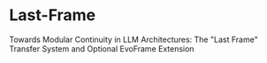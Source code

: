 # Last-Frame
Towards Modular Continuity in LLM Architectures: The "Last Frame" Transfer System and Optional EvoFrame Extension
